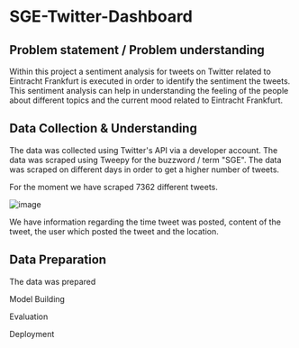 # SGE-Twitter-Dashboard

## Problem statement / Problem understanding
Within this project a sentiment analysis for tweets on Twitter related to Eintracht Frankfurt is executed in order to identify the sentiment the tweets. This sentiment analysis can help in understanding the feeling of the people about different topics and the current mood related to Eintracht Frankfurt.

## Data Collection & Understanding
The data was collected using Twitter's API via a developer account. The data was scraped using Tweepy for the buzzword / term "SGE". The data was scraped on different days in order to get a higher number of tweets.

For the moment we have scraped 7362 different tweets.

![image](https://user-images.githubusercontent.com/66475927/155017582-bfcd8abb-0bfc-4f57-8d23-dc7a924a9349.png)

We have information regarding the time tweet was posted, content of the tweet, the user which posted the tweet and the location.

## Data Preparation
The data was prepared

Model Building

Evaluation

Deployment
